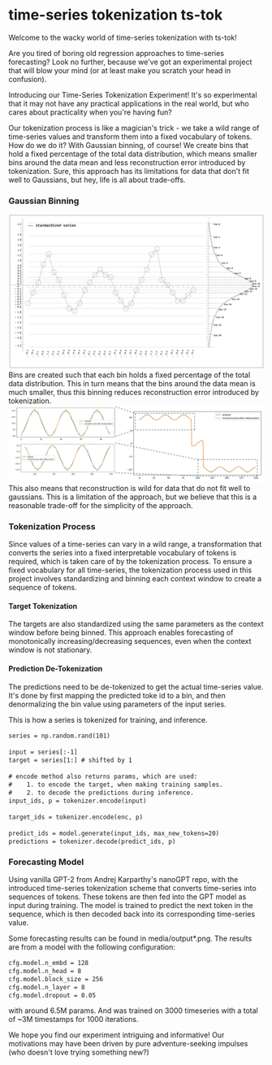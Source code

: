 # time-series tokenization ts-tok

Welcome to the wacky world of time-series tokenization with ts-tok! 

Are you tired of boring old regression approaches to time-series forecasting? Look no further, because we've got an experimental project that will blow your mind (or at least make you scratch your head in confusion).

Introducing our Time-Series Tokenization Experiment! It's so experimental that it may not have any practical applications in the real world, but who cares about practicality when you're having fun?

Our tokenization process is like a magician's trick - we take a wild range of time-series values and transform them into a fixed vocabulary of tokens. How do we do it? With Gaussian binning, of course! We create bins that hold a fixed percentage of the total data distribution, which means smaller bins around the data mean and less reconstruction error introduced by tokenization. Sure, this approach has its limitations for data that don't fit well to Gaussians, but hey, life is all about trade-offs.


### Gaussian Binning
![media/standardized.png](media/standardized.png)
Bins are created such that each bin holds a fixed percentage of the total data distribution. This in turn means that the bins around the data mean is much smaller, thus this binning reduces reconstruction error introduced by tokenization.
![media/tokenization_error.png](media/tokenization_error.png)
This also means that reconstruction is wild for data that do not fit well to gaussians. This is a limitation of the approach, but we believe that this is a reasonable trade-off for the simplicity of the approach.


### Tokenization Process

Since values of a time-series can vary in a wild range, a transformation that converts the series into a fixed interpretable vocabulary of tokens is required, which is taken care of by the tokenization process. To ensure a fixed vocabulary for all time-series, the tokenization process used in this project involves standardizing and binning each context window to create a sequence of tokens.


#### Target Tokenization
The targets are also standardized using the same parameters as the context window before being binned. This approach enables forecasting of monotonically increasing/decreasing sequences, even when the context window is not stationary.

#### Prediction De-Tokenization
The predictions need to be de-tokenized to get the actual time-series value. It's done by first mapping the predicted toke id to a bin, and then denormalizing the bin value using parameters of the input series.


This is how a series is tokenized for training, and inference.
```
series = np.random.rand(101)

input = series[:-1]
target = series[1:] # shifted by 1

# encode method also returns params, which are used:  
#    1. to encode the target, when making training samples.  
#    2. to decode the predictions during inference.  
input_ids, p = tokenizer.encode(input)

target_ids = tokenizer.encode(enc, p)

predict_ids = model.generate(input_ids, max_new_tokens=20)
predictions = tokenizer.decode(predict_ids, p)

```


### Forecasting Model

Using vanilla GPT-2 from Andrej Karparthy's nanoGPT repo, with the introduced time-series tokenization scheme that converts time-series into sequences of tokens. These tokens are then fed into the GPT model as input during training. The model is trained to predict the next token in the sequence, which is then decoded back into its corresponding time-series value.


Some forecasting results can be found in media/output*.png.
The results are from a model with the following configuration:
```
cfg.model.n_embd = 128
cfg.model.n_head = 8
cfg.model.block_size = 256
cfg.model.n_layer = 8
cfg.model.dropout = 0.05
```
with around 6.5M params.
And was trained on 3000 timeseries with a total of ~3M timestamps for 1000 iterations.


We hope you find our experiment intriguing and informative! Our motivations may have been driven by pure adventure-seeking impulses (who doesn't love trying something new?)
